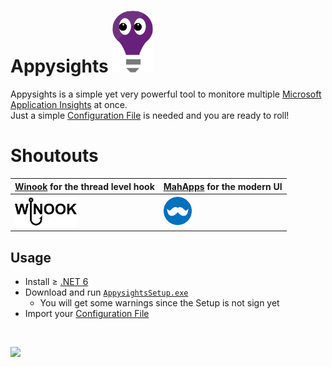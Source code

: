 # Appysights <img src="src/Appysights/Assets/Appysights.png" width="65" /> 

Appysights is a simple yet very powerful tool to monitore multiple [Microsoft Application Insights](https://docs.microsoft.com/en-us/azure/azure-monitor/app/app-insights-overview)  at once. <br/>
Just a simple [Configuration File](CONFIGURATION.md) is needed and you are ready to roll!
 
 # Shoutouts
| [Winook](https://github.com/macote/Winook) for the thread level hook | [MahApps](https://github.com/MahApps/MahApps.Metro) for the modern UI |
| ------------- | ------------- |
| <a href="https://github.com/macote/Winook" target="_blank"><img height="50" src="./src/Appysights/Assets/WinookLogo.png"></a> | <a href="https://github.com/MahApps/MahApps.Metro" target="_blank"><img height="45" src="./src/Appysights/Assets/MahAppsIcon.png"></a> |
 
## Usage
- Install ≥ [.NET 6](https://dotnet.microsoft.com/en-us/download/dotnet/6.0)
- Download and run [`AppysightsSetup.exe`](https://github.com/C1rdec/Appysights/releases/latest/download/AppysightsSetup.exe)
     - You will get some warnings since the Setup is not sign yet
- Import your [Configuration File](CONFIGURATION.md)
<br/>

![](src/Appysights/Assets/Showcase.gif)
